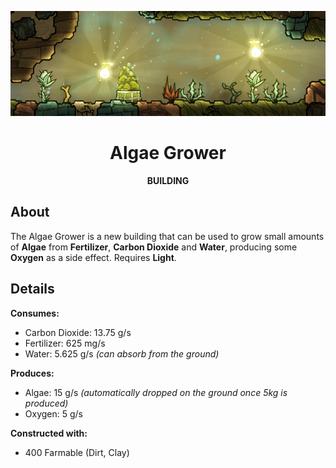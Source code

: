 <div align="center">

![image](./Preview/banner.png)

# Algae Grower

**BUILDING**

</div>

## About
The Algae Grower is a new building that can be used to grow small amounts of **Algae** from **Fertilizer**, **Carbon Dioxide** and **Water**, producing some **Oxygen** as a side effect. Requires **Light**.

## Details
**Consumes:**
* Carbon Dioxide: 13.75 g/s
* Fertilizer: 625 mg/s
* Water: 5.625 g/s *(can absorb from the ground)*

**Produces:**
* Algae: 15 g/s *(automatically dropped on the ground once 5kg is produced)*
* Oxygen: 5 g/s

**Constructed with:** 
* 400 Farmable (Dirt, Clay)


